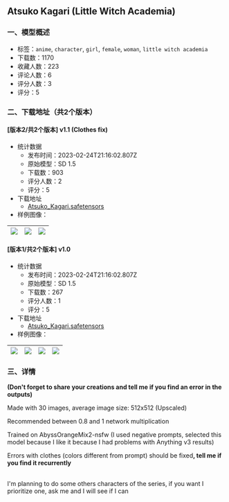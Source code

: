 ## Atsuko Kagari (Little Witch Academia)
### 一、模型概述

- 标签：`anime`, `character`, `girl`, `female`, `woman`, `little witch academia`
- 下载数：1170
- 收藏人数：223
- 评论人数：6
- 评分人数：3
- 评分：5

### 二、下载地址（共2个版本）

#### [版本2/共2个版本] v1.1 (Clothes fix)

- 统计数据
  - 发布时间：2023-02-24T21:16:02.807Z
  - 原始模型：SD 1.5
  - 下载数：903
  - 评分人数：2
  - 评分：5
- 下载地址
  - [Atsuko_Kagari.safetensors](https://civitai.com/api/download/models/14528)
- 样例图像：

| <img src="https://image.civitai.com/xG1nkqKTMzGDvpLrqFT7WA/04494f63-71b7-420a-14b6-962a7ba82f00/width=450/142063.jpeg" /> | <img src="https://image.civitai.com/xG1nkqKTMzGDvpLrqFT7WA/a5884dbc-65da-4357-0a2e-314c8155bd00/width=450/142062.jpeg" /> | <img src="https://image.civitai.com/xG1nkqKTMzGDvpLrqFT7WA/04a74d40-3956-46de-5643-b00475a9e600/width=450/142061.jpeg" /> |
| ---- | ---- | ---- |

#### [版本1/共2个版本] v1.0

- 统计数据
  - 发布时间：2023-02-24T21:16:02.807Z
  - 原始模型：SD 1.5
  - 下载数：267
  - 评分人数：1
  - 评分：5
- 下载地址
  - [Atsuko_Kagari.safetensors](https://civitai.com/api/download/models/13693)
- 样例图像：

| <img src="https://image.civitai.com/xG1nkqKTMzGDvpLrqFT7WA/f385000c-4d96-4a18-7f2c-a09ae5033e00/width=450/132763.jpeg" /> | <img src="https://image.civitai.com/xG1nkqKTMzGDvpLrqFT7WA/1726522a-9432-46a4-0d92-e977a739fc00/width=450/132762.jpeg" /> | <img src="https://image.civitai.com/xG1nkqKTMzGDvpLrqFT7WA/0ed69b59-9cdd-4d68-792b-fc68d1437600/width=450/132761.jpeg" /> | <img src="https://image.civitai.com/xG1nkqKTMzGDvpLrqFT7WA/e31d99b4-e0a9-4d12-e019-2e12147eff00/width=450/132760.jpeg" /> |
| ---- | ---- | ---- | ---- |


### 三、详情
<p><strong>(Don't forget to share your creations and tell me if you find an error in the outputs)</strong></p><p></p><p>Made with 30 images, average image size: 512x512 (Upscaled)</p><p></p><p>Recommended between 0.8 and 1 network multiplication</p><p></p><p>Trained on AbyssOrangeMix2-nsfw (I used negative prompts, selected this model because I like it because I had problems with Anything v3 results)</p><p></p><p>Errors with clothes (colors different from prompt) should be fixed<strong>, tell me if you find it recurrently</strong></p><p><br />I'm planning to do some others characters of the series, if you want I prioritize one, ask me and I will see if I can</p>